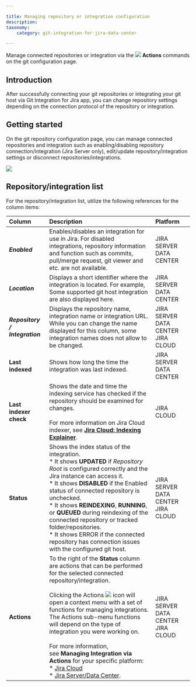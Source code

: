 ```yaml
---

title: Managing repository or integration configuration
description:
taxonomy:
    category: git-integration-for-jira-data-center

---
```

Manage connected repositories or integration via the ![](/wp-content/uploads/actions-icon.png) **Actions** commands on the git configuration page.

## Introduction

After successfully connecting your git repositories or integrating your git host via Git Integration for Jira app, you can change repository settings depending on the connection protocol of the repository or integration.

## Getting started

On the git repository configuration page, you can manage connected repositories and integration such as enabling/disabling repository connection/integration (Jira Server only), edit/update repository/integration settings or disconnect repositories/integrations.

![](https://bigbrassband.atlassian.net/wiki/download/thumbnails/1930397435/manage-repositories-list-server.png?version=1&modificationDate=1630642841201&cacheVersion=1&api=v2&width=674&height=213)

## Repository/integration list

For the repository/integration list, utilize the following references for the column items:

| **Column** | **Description** | **Platform** |
| :--- | :--- | :--- |
| _**Enabled**_ | Enables/disables an integration for use in Jira. For disabled integrations, repository information and function such as commits, pull/merge request, git viewer and etc. are not available. | JIRA SERVER DATA CENTER |
| _**Location**_ | Displays a short identifier where the integration is located. For example, Some supported git host integration are also displayed here. | JIRA SERVER DATA CENTER |
| _**Repository / Integration**_ | Displays the repository name, integration name or integration URL.<br><div class="bbb-callout bbb--info"><div class="irow"><div class="ilogobox"><span class="logoimg"></span></div><div class="imsgbox">While you can change the name displayed for this column, some integration names does not allow to be changed.</div></div></div> | JIRA SERVER DATA CENTER JIRA CLOUD |
| **Last indexed** | Shows how long the time the integration was last indexed. | JIRA SERVER DATA CENTER |
| **Last indexer check** | Shows the date and time the indexing service has checked if the repository should be examined for changes.<br><br>For more information on Jira Cloud indexer, see [**Jira Cloud: Indexing Explainer**](/git-integration-for-jira-cloud/jira-cloud-indexing-explainer-gij-cloud/). | JIRA CLOUD |
| **Status** | Shows the index status of the integration.<br>*   It shows **UPDATED** if _Repository Root_ is configured correctly and the Jira instance can access it.<br>* It shows **DISABLED** if the Enabled status of connected repository is unchecked.<br>* It shows **REINDEXING**, **RUNNING**, or **QUEUED** during reindexing of the connected repository or tracked folder/repositories.<br>*   It shows ERROR if the connected repository has connection issues with the configured git host. | JIRA SERVER DATA CENTER JIRA CLOUD |
| **Actions** | To the right of the **Status** column are actions that can be performed for the selected connected repository/integration.<br><br>Clicking the Actions ![](/wp-content/uploads/actions-icon.png) icon will open a context menu with a set of functions for managing integrations. The Actions sub-menu functions will depend on the type of integration you were working on.<br><br>For more information, see **Managing Integration via Actions** for your specific platform:<br>*   [Jira Cloud](/git-integration-for-jira-cloud/managing-integrations-via-actions-jira-cloud-gij-cloud/)<br>*    [Jira Server/Data Center](/git-integration-for-jira-data-center/managing-integration-via-actions-gij-self-managed/). | JIRA SERVER DATA CENTER JIRA CLOUD |

